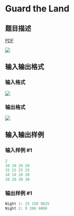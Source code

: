 # Guard the Land

## 题目描述

[problemUrl]: https://uva.onlinejudge.org/index.php?option=com_onlinejudge&Itemid=8&category=78&page=show_problem&problem=2686

[PDF](https://uva.onlinejudge.org/external/116/p11639.pdf)

![](https://cdn.luogu.com.cn/upload/vjudge_pic/UVA11639/6ffb015599d9d7714ac4e3074e1923d81e1865e0.png)

## 输入输出格式

### 输入格式

![](https://cdn.luogu.com.cn/upload/vjudge_pic/UVA11639/e4ad59e4972bf7704d2f30470420823aec707b08.png)

### 输出格式

![](https://cdn.luogu.com.cn/upload/vjudge_pic/UVA11639/b4462f40497b0eab767c1173c4fd6aedf331f766.png)

## 输入输出样例

### 输入样例 #1

```cpp
2
10 10 20 20
15 15 25 25
10 10 20 20
20 20 30 30
```


### 输出样例 #1

```cpp
Night 1: 25 150 9825
Night 2: 0 200 9800
```


